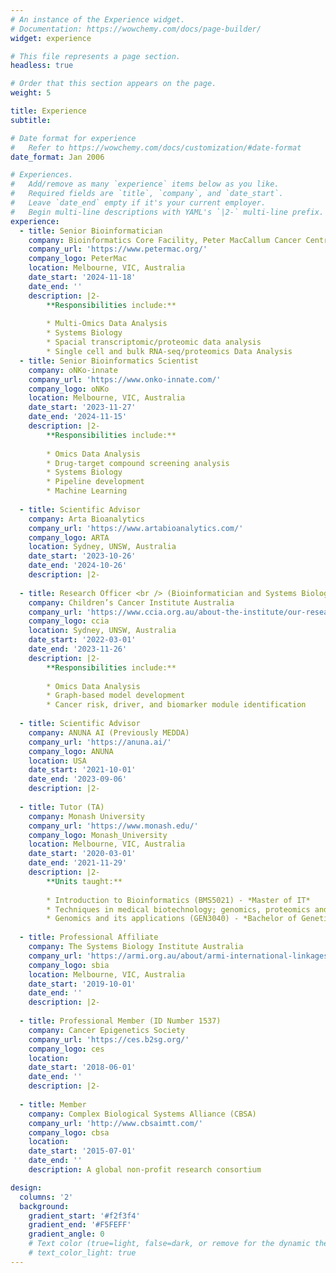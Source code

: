 ```yaml
---
# An instance of the Experience widget.
# Documentation: https://wowchemy.com/docs/page-builder/
widget: experience

# This file represents a page section.
headless: true

# Order that this section appears on the page.
weight: 5

title: Experience
subtitle:

# Date format for experience
#   Refer to https://wowchemy.com/docs/customization/#date-format
date_format: Jan 2006

# Experiences.
#   Add/remove as many `experience` items below as you like.
#   Required fields are `title`, `company`, and `date_start`.
#   Leave `date_end` empty if it's your current employer.
#   Begin multi-line descriptions with YAML's `|2-` multi-line prefix.
experience:
  - title: Senior Bioinformatician
    company: Bioinformatics Core Facility, Peter MacCallum Cancer Centre
    company_url: 'https://www.petermac.org/'
    company_logo: PeterMac
    location: Melbourne, VIC, Australia
    date_start: '2024-11-18'
    date_end: ''
    description: |2-
        **Responsibilities include:**
        
        * Multi-Omics Data Analysis
        * Systems Biology
        * Spacial transcriptomic/proteomic data analysis
        * Single cell and bulk RNA-seq/proteomics Data Analysis
  - title: Senior Bioinformatics Scientist
    company: oNKo-innate
    company_url: 'https://www.onko-innate.com/'
    company_logo: oNKo
    location: Melbourne, VIC, Australia
    date_start: '2023-11-27'
    date_end: '2024-11-15'
    description: |2-
        **Responsibilities include:**
        
        * Omics Data Analysis
        * Drug-target compound screening analysis
        * Systems Biology
        * Pipeline development
        * Machine Learning
  
  - title: Scientific Advisor
    company: Arta Bioanalytics
    company_url: 'https://www.artabioanalytics.com/'
    company_logo: ARTA
    location: Sydney, UNSW, Australia
    date_start: '2023-10-26'
    date_end: '2024-10-26'
    description: |2-
    
  - title: Research Officer <br /> (Bioinformatician and Systems Biologist)
    company: Children’s Cancer Institute Australia
    company_url: 'https://www.ccia.org.au/about-the-institute/our-research/personalised-medicine/genomic-childhood-cancer-risk'
    company_logo: ccia
    location: Sydney, UNSW, Australia
    date_start: '2022-03-01'
    date_end: '2023-11-26'
    description: |2-
        **Responsibilities include:**
        
        * Omics Data Analysis
        * Graph-based model development
        * Cancer risk, driver, and biomarker module identification
        
  - title: Scientific Advisor
    company: ANUNA AI (Previously MEDDA)
    company_url: 'https://anuna.ai/'
    company_logo: ANUNA
    location: USA
    date_start: '2021-10-01'
    date_end: '2023-09-06'
    description: |2-
    
  - title: Tutor (TA)
    company: Monash University
    company_url: 'https://www.monash.edu/'
    company_logo: Monash_University
    location: Melbourne, VIC, Australia
    date_start: '2020-03-01'
    date_end: '2021-11-29'
    description: |2-
        **Units taught:**
        
        * Introduction to Bioinformatics (BMS5021) - *Master of IT*
        * Techniques in medical biotechnology; genomics, proteomics and bioinformatics (BRM5012) - *Master of Biotechnology*
        * Genomics and its applications (GEN3040) - *Bachelor of Genetics*
        
  - title: Professional Affiliate
    company: The Systems Biology Institute Australia
    company_url: 'https://armi.org.au/about/armi-international-linkages/sbi-australia/'
    company_logo: sbia
    location: Melbourne, VIC, Australia
    date_start: '2019-10-01'
    date_end: ''
    description: |2-
    
  - title: Professional Member (ID Number 1537)
    company: Cancer Epigenetics Society
    company_url: 'https://ces.b2sg.org/'
    company_logo: ces
    location: 
    date_start: '2018-06-01'
    date_end: ''
    description: |2-
    
  - title: Member
    company: Complex Biological Systems Alliance (CBSA)
    company_url: 'http://www.cbsaimtt.com/'
    company_logo: cbsa
    location: 
    date_start: '2015-07-01'
    date_end: ''
    description: A global non-profit research consortium

design:
  columns: '2'
  background:
    gradient_start: '#f2f3f4'
    gradient_end: '#F5FEFF'
    gradient_angle: 0
    # Text color (true=light, false=dark, or remove for the dynamic theme color).
    # text_color_light: true
---
```

